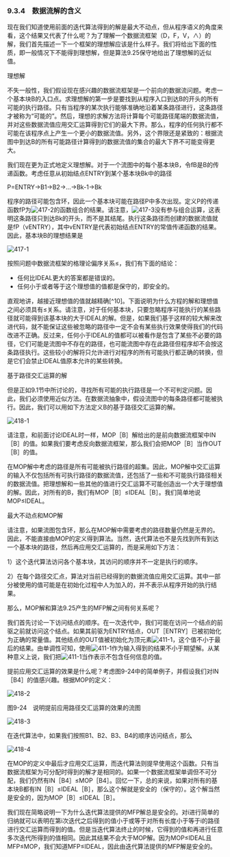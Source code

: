 ### 9.3.4　数据流解的含义

现在我们知道使用前面的迭代算法得到的解是最大不动点，但从程序语义的角度来看，这个结果又代表了什么呢？为了理解一个数据流框架（D，F，V，∧）的解，我们首先描述一下一个框架的理想解应该是什么样子。我们将给出下面的性质，即一般情况下不能得到理想解，但是算法9.25保守地给出了理想解的近似值。

理想解

不失一般性，我们假设现在感兴趣的数据流框架是一个前向的数据流问题。考虑一个基本块B的入口点。求理想解的第一步是要找到从程序入口到达B的开头的所有可能的执行路径。只有当程序的某次执行能够准确地沿着某条路径进行，这条路径才被称为“可能的”。然后，理想的求解方法将计算每个可能路径尾端的数据流值，并对这些数据流值应用交汇运算得到它们的最大下界。那么，程序的任何执行都不可能在该程序点上产生一个更小的数据流值。另外，这个界限还是紧致的：根据流图中到达B的所有可能路径计算得到的数据流值的集合的最大下界不可能变得更大。

我们现在更为正式地定义理想解。对于一个流图中的每个基本块B，令fB是B的传递函数。考虑任意从初始结点ENTRY到某个基本块Bk中的路径

P=ENTRY→B1→B2→…→Bk-1→Bk

程序的路径可能包含环，因此一个基本块可能在路径P中多次出现。定义P的传递函数fP为![417-2](../Images/image04691.jpeg)的函数组合的结果。请注意，![417-3](../Images/image04692.jpeg)没有参与组合运算，这表明这条路径只到达Bk的开头，而不是其结尾。执行这条路径而创建的数据流值就是fP（vENTRY），其中vENTRY是代表初始结点ENTRY的常值传递函数的结果。因此，基本块B的理想结果是

![417-1](../Images/image04693.jpeg)

按照问题中数据流框架的格理论偏序关系≤，我们有下面的结论：

- 任何比IDEAL更大的答案都是错误的。
- 任何小于或者等于这个理想值的值都是保守的，即安全的。

直观地讲，越接近理想值的值就越精确[^10]。下面说明为什么方程的解和理想值之间必须具有≤关系。请注意，对于任何基本块，只要忽略程序可能执行的某些路径就可能得到该基本块的大于IDEAL的解。但是，如果我们基于这样的较大解来改进代码，就不能保证这些被忽略的路径中一定不会有某些执行效果使得我们的代码改进不正确。反过来，任何小于IDEAL的值都可以被看作是包含了某些不必要的路径，它们可能是流图中不存在的路径，也可能流图中存在此路径但程序却不会按这条路径执行。这些较小的解将只允许进行对程序的所有可能执行都正确的转换，但是它们会禁止IDEAL值原本允许的某些转换。

基于路径交汇运算的解

但是正如9.1节中所讨论的，寻找所有可能的执行路径是一个不可判定问题。因此，我们必须使用近似方法。在数据流抽象中，假设流图中的每条路径都可能被执行。因此，我们可以用如下方法定义B的基于路径交汇运算的解。

![418-1](../Images/image04694.jpeg)

请注意，和前面讨论IDEAL时一样，MOP［B］解给出的是前向数据流框架中IN［B］的值。如果我们要考虑反向数据流框架，那么我们会把MOP［B］当作OUT［B］的值。

在MOP解中考虑的路径是所有可能被执行路径的超集。因此，MOP解中交汇运算的输入不仅包括所有可执行路径的数据流值，还包括了一些和不可能执行路径相关的数据流值。把理想解和一些其他的值进行交汇运算不可能创造出一个大于理想值的解。因此，对所有的B，我们有MOP［B］≤IDEAL［B］。我们简单地说MOP≤IDEAL。

最大不动点和MOP解

请注意，如果流图包含环，那么在MOP解中需要考虑的路径数量仍然是无界的。因此，不能直接由MOP的定义得到算法。当然，迭代算法也不是先找到所有到达一个基本块的路径，然后再应用交汇运算的，而是采用如下方法：

1）这个迭代算法访问各个基本块，其访问的顺序并不一定是执行的顺序。

2）在每个路径交汇点，算法对当前已经得到的数据流值应用交汇运算。其中一部分被使用的值可能是在初始化过程中人为加入的，并不表示从程序开始的执行结果。

那么，MOP解和算法9.25产生的MFP解之间有何关系呢？

我们首先讨论一下访问结点的顺序。在一次迭代中，我们可能在访问一个结点的前驱之前就访问这个结点。如果其前驱为ENTRY结点，OUT［ENTRY］已被初始化为正确的常量值。其他结点的OUT值被初始化为顶元素![411-1](../Images/image04687.jpeg)，这个值不小于最后的结果。由单调性可知，使用![411-1](../Images/image04687.jpeg)作为输入得到的结果不小于期望解。从某种意义上说，我们把![411-1](../Images/image04687.jpeg)当作表示不包含任何信息的值。

提前应用交汇运算的效果是什么呢？考虑图9-24中的简单例子，并假设我们对IN［B4］的值感兴趣。根据MOP的定义：

![418-2](../Images/image04695.jpeg)

图9-24　说明提前应用路径交汇运算的效果的流图

![418-3](../Images/image04696.jpeg)

在迭代算法中，如果我们按照B1、B2、B3、B4的顺序访问结点，那么

![418-4](../Images/image04697.jpeg)

在MOP的定义中最后才应用交汇运算，而迭代算法则提早使用这个函数。只有当数据流框架为可分配时得到的解才是相同的。如果一个数据流框架单调但不可分配，我们仍然有IN［B4］≤MOP［B4］。回忆一下，总的来说，如果对所有的基本块B都有IN［B］≤IDEAL［B］，那么这个解就是安全的（保守的）。这个解当然是安全的，因为MOP［B］≤IDEAL［B］。

我们现在简略说明一下为什么迭代算法提供的MFP解总是安全的。对i进行简单的归纳就可以表明在第i次迭代之后得到的值小于或等于对所有长度小于等于i的路径进行交汇运算而得到的值。但是当迭代算法终止的时候，它得到的值和再进行任意多次迭代所得到的值相同。因此其结果不会大于MOP解。因为MOP≤IDEAL且MFP≤MOP，我们知道MFP≤IDEAL，因此由迭代算法提供的MFP解是安全的。